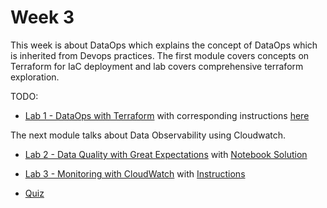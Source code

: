 # Week 3

This week is about DataOps which explains the concept of DataOps which is inherited from Devops practices. The first module covers concepts on Terraform for IaC deployment and lab covers comprehensive terraform exploration.

TODO:

- [Lab 1 - DataOps with Terraform](labs/lab1/lab.html) with corresponding instructions [here](labs/lab1/)

The next module talks about Data Observability using Cloudwatch.

- [Lab 2 - Data Quality with Great Expectations](labs/lab2/lab.html) with [Notebook Solution](labs/lab2/C2_W3_Assignment_Solution.md)

- [Lab 3 - Monitoring with CloudWatch](labs/lab3/lab.html) with [Instructions](labs/lab3/C2_W3_Lab_2_CloudWatch.md)

- [Quiz](quiz.html)